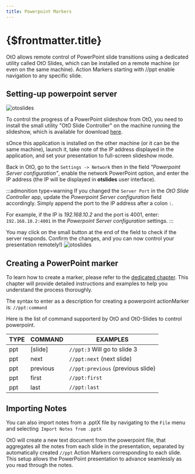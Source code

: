 ```yaml
---
title: Powerpoint Markers
---
```

# {$frontmatter.title}  

OtO allows remote control of PowerPoint slide transitions using a dedicated utility called OtO Slides, which can be installed on a remote machine (or even on the same machine). Action Markers starting with //ppt enable navigation to any specific slide.

## Setting-up powerpoint server

![otoslides](/otoslides.jpg)

To control the progress of a PowerPoint slideshow from OtO, you need to install the small utility "OtO Slide Controller" on the machine running the slideshow, which is available for download [here](https://oto.software/otoslides).

sOnce this application is installed on the other machine (or it can be the same machine), launch it, take note of the IP address displayed in the application, and set your presentation to full-screen slideshow mode.

Back in OtO, go to the `Settings -> Network` then in the field *"Powerpoint Server configuration"*, enable the network PowerPoint option, and enter the IP address (the IP will be displayed in **otslides** user interface). 


:::admonition type=warning
If you changed the `Server Port` in the *OtO Slide Controller* app, update the *Powerpoint Server configuration* field accordingly. Simply append the port to the IP address after a colon `:`. 

For example, if the IP is *192.168.10.2* and the port is 4001, enter:
`192.168.10.2:4001` in the *Powerpoint Server configuration* settings.
:::

You may click on the small <TextIcon text='CHECK'/> button at the end of the field to check if the server responds.
Confirm the changes, and you can now control your presentation remotely!)
![otoslides](/ppt-settings.jpg)

## Creating a PowerPoint marker

To learn how to create a marker, please refer to the [dedicated chapter](/docs/markers/action-markers). This chapter will provide detailed instructions and examples to help you understand the process thoroughly.

The syntax to enter as a description for creating a powerpoint actionMarker is:
`//ppt:command`

Here is the list of command supporterd by OtO and OtO-Slides to control powerpoint.

|  TYPE   | COMMAND     | EXAMPLES                                                                      |
|-------- | ----------- | ----------------------------------------------------------------------------- |
|  ppt    | [slide]     | `//ppt:3` Will go to slide 3                                                  |
|  ppt    | next        | `//ppt:next` (next slide)                                                     |
|  ppt    | previous    | `//ppt:previous` (previous slide)                                             |
|  ppt    | first       | `//ppt:first`                                                                 |
|  ppt    | last        | `//ppt:last`                                                                  |

## Importing Notes

You can also import notes from a .pptX file by navigating to the `File` menu and selecting` Import Notes from .pptX`

OtO will create a new text document from the powerpoint file, that aggregates all the notes from each slide in the presentation, separated by automatically created `//ppt` Action Markers corresponding to each slide. This setup allows the PowerPoint presentation to advance seamlessly as you read through the notes.
